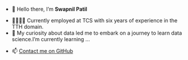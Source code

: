 - 👋 Hello there, I’m <b>Swapnil Patil</b>
<!-- 👀 I’m interested in ...-->
- 👨🏽‍💼🏢 Currently employed at TCS with six years of experience in the TTH domain.
- 🌱 My curiosity about data led me to embark on a journey to learn data science.I’m currently learning ...
<!-- 💞️ I’m looking to collaborate on ... -->
- 📫 <a href="https://github.com/swapnilpatil0655">Contact me on GitHub</a>



